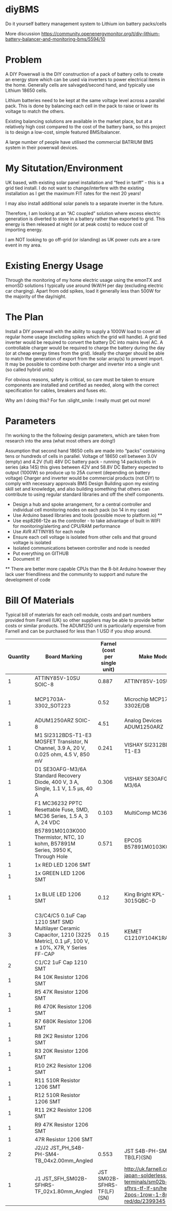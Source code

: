 # diyBMS
Do it yourself battery management system to Lithium ion battery packs/cells

More discussion
https://community.openenergymonitor.org/t/diy-lithium-battery-balancer-and-monitoring-bms/5594/10

# Problem

A DIY Powerwall is the DIY construction of a pack of battery cells to create an energy store which can be used via inverters to power electrical items in the home. Generally cells are salvaged/second hand, and typically use Lithium 18650 cells.

Lithium batteries need to be kept at the same voltage level across a parallel pack. This is done by balancing each cell in the pack to raise or lower its voltage to match the others.

Existing balancing solutions are available in the market place, but at a relatively high cost compared to the cost of the battery bank, so this project is to design a low-cost, simple featured BMS/balancer.

A large number of people have utilised the commercial BATRIUM BMS system in their powerwall devices.

# My Situtation/Environment

UK based, with existing solar panel installation and “feed in tariff” - this is a grid tied install.
I do not want to change/interfere with the existing installation as I get the maximum FIT rates for the next 20 years!

I may also install additional solar panels to a separate inverter in the future.

Therefore, I am looking at an “AC coupled” solution where excess electric generation is diverted to store in a battery rather than exported to grid. This energy is then released at night (or at peak costs) to reduce cost of importing energy.

I am NOT looking to go off-grid (or islanding) as UK power cuts are a rare event in my area.

# Existing Energy Usage

Through the monitoring of my home electric usage using the emonTX and emonSD solutions I typically use around 9kW/H per day (excluding electric car charging). Apart from odd spikes, load it generally less than 500W for the majority of the day/night.

# The Plan

Install a DIY powerwall with the ability to supply a 1000W load to cover all regular home usage (excluding spikes which the grid will handle).
A grid tied inverter would be required to convert the battery DC into mains level AC.
A controllable charger would be required to charge the battery during the day (or at cheap energy times from the grid). Ideally the charger should be able to match the generation of export from the solar array(s) to prevent import.
It may be possible to combine both charger and inverter into a single unit (so called hybrid units)

For obvious reasons, safety is critical, so care must be taken to ensure components are installed and certified as needed, along with the correct specification for cables, breakers and fuses etc.

Why am I doing this? For fun :slight_smile: I really must get out more!

# Parameters

I’m working to the the following design parameters, which are taken from research into the area (what most others are doing!)

Assumption that second hand 18650 cells are made into “packs” containing tens or hundreds of cells in parallel.
Voltage of 18650 cell between 3.0V (empty) and 4.2V (full)
48V DC battery pack - running 14 packs/cells in series (aka 14S) this gives between 42V and 58.8V DC
Battery expected to output (1000W) so produce up to 25A current (depending on battery voltage)
Charger and inverter would be commercial products (not DIY) to comply with necessary approvals
BMS Design
Building upon my existing skill set and knowledge, and also building something that others can contribute to using regular standard libraries and off the shelf components.


* Design a hub and spoke arrangement, for a central controller and individual cell monitoring nodes on each pack (so 14 in my case)
* Use Arduino based libraries and tools (possible move to platform.io) **
* Use esp8266-12e as the controller - to take advantage of built in WIFI for monitoring/alerting and CPU/RAM performance
* Use AVR ATTINY85 for each node
* Ensure each cell voltage is isolated from other cells and that ground voltage is isolated
* Isolated communications between controller and node is needed
* Put everything on GITHUB
* Document it!

** There are better more capable CPUs than the 8-bit Arduino however they lack user friendliness and the community to support and nuture the development of code

# Bill Of Materials

Typical bill of materials for each cell module, costs and part numbers provided from Farnell (UK) so other suppliers may be able to provide better costs or similar products.  The ADUM1250 unit is particularly expensive from Farnell and can be purchased for less than 1 USD if you shop around.

|	Quantity	|	Board Marking	|	Farnel (cost per single unit)	|	Make Model	|	Farnell URL	|
|	---	|	---	|	---	|	---	|	---	|
|	1	|	ATTINY85V-10SU SOIC-8	|	0.887	|	ATTINY85V-10SU	|	http://uk.farnell.com/atmel/attiny85v-10su/mcu-8bit-attiny-10mhz-soic-8/dp/1455166	|
|	1	|	MCP1703A-3302_SOT223	|	0.52	|	Microchip MCP1703A-3302E/DB	|	http://uk.farnell.com/microchip/mcp1703a-3302e-db/ldo-16vin-0-25a-3-3v-2-3sot223/dp/2113888?ost=MCP1703A-3302&iscrfnonsku=false&ddkey=http%3Aen-GB%2FElement14_United_Kingdom%2Fsearch	|
|	1	|	ADUM1250ARZ SOIC-8	|	4.51	|	Analog Devices ADUM1250ARZ	|	http://uk.farnell.com/analog-devices/adum1250arz-rl7/digital-isolator-4-ch-1mbps-nsoic/dp/2758723	|
|	1	|	M1 SI2312BDS-T1-E3 MOSFET Transistor, N Channel, 3.9 A, 20 V, 0.025 ohm, 4.5 V, 850 mV	|	0.241	|	VISHAY SI2312BDS-T1-E3	|	http://uk.farnell.com/vishay/si2312bds-t1-e3/mosfet-n-ch-20v-3-9a-sot-23-3/dp/2396085	|
|	1	|	D1 SE30AFG-M3/6A Standard Recovery Diode, 400 V, 3 A, Single, 1.1 V, 1.5 µs, 40 A	|	0.306	|	VISHAY SE30AFG-M3/6A	|	http://uk.farnell.com/vishay/se30afg-m3-6a/rectifier-esd-400v-3a-do-221ac/dp/2313878	|
|	1	|	F1 MC36232  PPTC Resettable Fuse, SMD, MC36 Series, 1.5 A, 3 A, 24 VDC	|	0.103	|	MultiComp MC36232	|	http://uk.farnell.com/multicomp/mc36232/fuse-ptc-reset-smd-24v-1-5a/dp/1861171	|
|	1	|	B57891M0103K000 Thermistor, NTC, 10 kohm, B57891M Series, 3950 K, Through Hole	|	0.571	|	EPCOS B57891M0103K000	|	http://uk.farnell.com/epcos/b57891m0103k000/thermistor-ntc-radial-leaded/dp/2285471?ost=B57891M0103K000&iscrfnonsku=false&ddkey=http%3Aen-GB%2FElement14_United_Kingdom%2Fsearch	|
|	1	|	1x RED LED 1206 SMT	|		|		|		|
|	1	|	1x GREEN LED 1206 SMT	|		|		|		|
|	1	|	1x BLUE LED 1206 SMT	|	0.12	|	King Bright KPL-3015QBC-D	|	http://uk.farnell.com/kingbright/kpl-3015qbc-d/led-blue-200mcd-465nm-smd/dp/2426226?ost=KPL-3015QBC-D&iscrfnonsku=false&ddkey=http%3Aen-GB%2FElement14_United_Kingdom%2Fsearch	|
|	3	|	C3/C4/C5 0.1uF Cap 1210 SMT SMD Multilayer Ceramic Capacitor, 1210 [3225 Metric], 0.1 µF, 100 V, ± 10%, X7R, Y Series FF-CAP	|	0.15	|	KEMET C1210Y104K1RACTU	|	http://uk.farnell.com/kemet/c1210y104k1ractu/capacitor-1210-100nf-100v-x7r/dp/1520317	|
|	2	|	C1/C2 1uF Cap 1210 SMT	|		|		|		|
|	1	|	R4 10K Resistor 1206 SMT	|		|		|		|
|	1	|	R5 47K Resistor 1206 SMT	|		|		|		|
|	1	|	R6 470K Resistor 1206 SMT	|		|		|		|
|	1	|	R7 680K Resistor 1206 SMT	|		|		|		|
|	1	|	R8 2K2 Resistor 1206 SMT	|		|		|		|
|	1	|	R3 20K Resistor 1206 SMT	|		|		|		|
|	1	|	R10 2K2 Resistor 1206 SMT	|		|		|		|
|	1	|	R11 510R Resistor 1206 SMT	|		|		|		|
|	1	|	R12 510R Resistor 1206 SMT	|		|		|		|
|	1	|	R11 2K2 Resistor 1206 SMT	|		|		|		|
|	1	|	R9 47K Resistor 1206 SMT	|		|		|		|
|	1	|	47R Resistor 1206 SMT	|		|		|		|
|	2	|	J2/J2 JST_PH_S4B-PH-SM4-TB_04x2.00mm_Angled	|	0.553	|	JST S4B-PH-SM4-TB(LF)(SN)	|	http://uk.farnell.com/jst-japan-solderless-terminals/s4b-ph-sm4-tb-lf-sn/header-smt-right-angle-2mm-4way/dp/9492631	|
|	1	|	J1 JST_SFH_SM02B-SFHRS-TF_02x1.80mm_Angled  	|	JST SM02B-SFHRS-TF(LF)(SN)	|	http://uk.farnell.com/jst-japan-solderless-terminals/sm02b-sfhrs-tf-lf-sn/header-2pos-1row-1-8mm-red/dp/2399345	|		|
